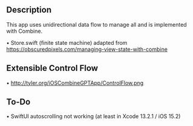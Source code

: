 ## Description

This app uses unidirectional data flow to manage all and is implemented with Combine.

• Store.swift (finite state machine) adapted from https://obscuredpixels.com/managing-view-state-with-combine

## Extensible Control Flow

• http://tyler.org/iOSCombineGPTApp/ControlFlow.png
  
## To-Do

• SwiftUI autoscrolling not working (at least in Xcode 13.2.1 / iOS 15.2)
